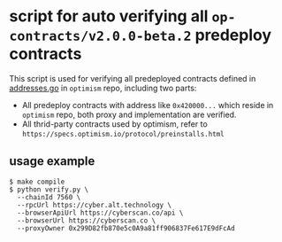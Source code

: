 # script for auto verifying all `op-contracts/v2.0.0-beta.2` predeploy contracts

This script is used for verifying all predeployed contracts defined in [addresses.go](https://github.com/ethereum-optimism/optimism/blob/op-contracts/v2.0.0-beta.2/op-service/predeploys/addresses.go) in `optimism` repo, including two parts:

- All predeploy contracts with address like `0x420000...` which reside in `optimism` repo, both proxy and implementation are verified.
- All thrid-party contracts used by optimism, refer to `https://specs.optimism.io/protocol/preinstalls.html`

## usage example
```shell
$ make compile
$ python verify.py \
  --chainId 7560 \
  --rpcUrl https://cyber.alt.technology \
  --browserApiUrl https://cyberscan.co/api \
  --browserUrl https://cyberscan.co \
  --proxyOwner 0x299D82fb870e5c0A9a81ff906837Fe617E9dFcAd
```
